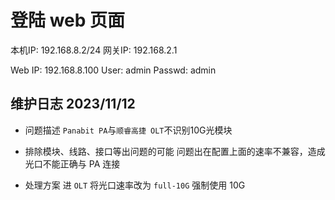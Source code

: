 # 登陆 web 页面
本机IP: 192.168.8.2/24
网关IP: 192.168.2.1


Web IP: 192.168.8.100
User:   admin
Passwd: admin

## 维护日志 2023/11/12
- 问题描述
    `Panabit PA`与`顺睿高捷 OLT`不识别10G光模块

- 排除模块、线路、接口等出问题的可能
    问题出在配置上面的速率不兼容，造成光口不能正确与 PA 连接

- 处理方案
    进 `OLT` 将光口速率改为 `full-10G` 强制使用 10G
